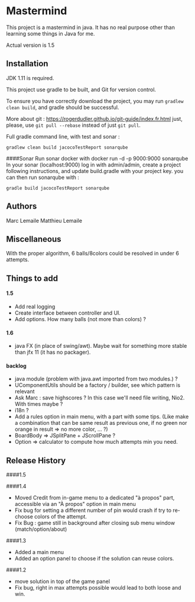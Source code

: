 # Mastermind

This project is a mastermind in java. It has no real purpose other than learning some things in Java for me.

Actual version is 1.5

## Installation

JDK 1.11 is required.

This project use gradle to be built, and Git for version control.

To ensure you have correctly download the project,
you may run `gradlew clean build`,
and gradle should be successful.

More about git :
https://rogerdudler.github.io/git-guide/index.fr.html
just, please, use `git pull --rebase` instead of just `git pull`.

Full gradle command line, with test and sonar :
``` shell script
gradlew clean build jacocoTestReport sonarqube
```

####Sonar
Run sonar docker with docker run -d -p 9000:9000 sonarqube
In your sonar (localhost:9000) log in with admin/admin,
create a project following instructions,
and update build.gradle with your project key.
you can then run sonarqube with :
```shell script
gradle build jacocoTestReport sonarqube
``` 


## Authors

Marc Lemaile
Matthieu Lemaile

## Miscellaneous

With the proper algorithm, 6 balls/8colors could be resolved in under 6 attempts.

## Things to add

#### 1.5
* Add real logging
* Create interface between controller and UI.
* Add options. How many balls (not more than colors) ?
#### 1.6 
* java FX (in place of swing/awt). Maybe wait for something more stable than jfx 11 (it has no packager).

#### backlog
* java module (problem with java.awt imported from two modules.) ?
* UComponentUtils should be a factory / builder, see which pattern is relevant
* Ask Marc : save highscores ? In this case we'll need file writing, Nio2. With times maybe ?
* i18n ?
* Add a rules option in main menu, with a part with some tips. (Like make a combination that can be same result as previous one, if no green nor orange in result => no more color, ... ?)
* BoardBody => JSplitPane + JScrollPane ?
* Option => calculator to compute how much attempts min you need.

## Release History

####1.5

####1.4
* Moved Credit from in-game menu to a dedicated "à propos" part, accessible via an "À propos" option in main menu
* Fix bug for setting a different number of pin would crash if try to re-choose colors of the attempt.
* Fix Bug : game still in background after closing sub menu window (match/option/about)

####1.3
* Added a main menu
* Added an option panel to choose if the solution can reuse colors.

####1.2
* move solution in top of the game panel
* Fix bug, right in max attempts possible would lead to both loose and win.